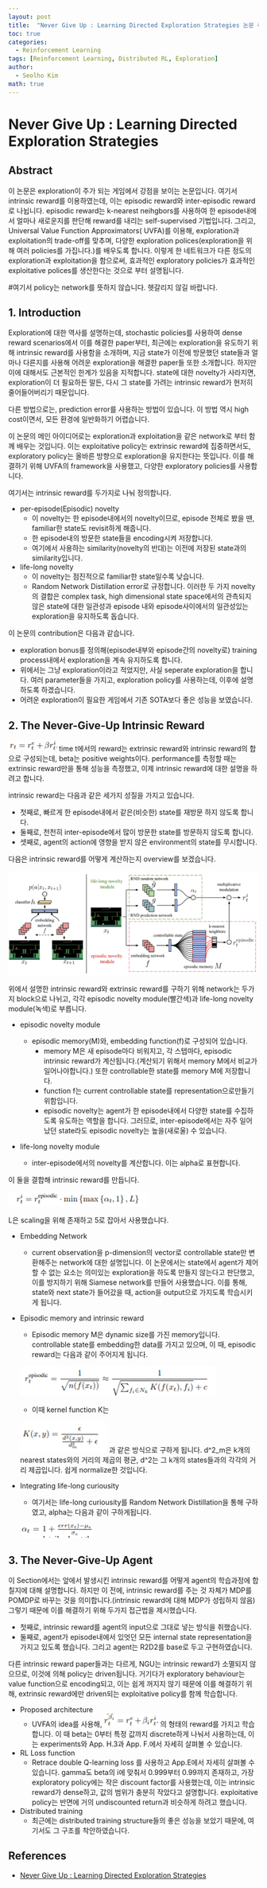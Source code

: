 ```yaml
---
layout: post
title:  "Never Give Up : Learning Directed Exploration Strategies 논문 리뷰"
toc: true
categories: 
  - Reinforcement Learning 
tags: [Reinforcement Learning, Distributed RL, Exploration]
author:
  - Seolho Kim
math: true
---
```


# Never Give Up : Learning Directed Exploration Strategies

## Abstract

이 논문은 exploration이 주가 되는 게임에서 강점을 보이는 논문입니다.
여기서 intrinsic reward를 이용하였는데, 이는 episodic reward와 inter-episodic reward로 나뉩니다. episodic reward는 k-nearest neihgbors를 
사용하여 한 episode내에서 얼마나 새로운지를 판단해 reward를 내리는 self-supervised 기법입니다. 그리고, Universal Value Function Approximators(
UVFA)를 이용해, exploration과 exploitation의 trade-off를 맞추며, 다양한 exploration polices(exploration을 위해 여러 policies를 가집니다.)를 배우도록 합니다. 이렇게 한 네트워크가 다른 정도의 
exploration과 exploitation을 함으로써, 효과적인 exploratory policies가 효과적인 exploitative polices를 생산한다는 것으로 부터 설명됩니다.

#여기서 policy는 network를 뜻하지 않습니다. 헷갈리지 않길 바랍니다.

## 1. Introduction

Exploration에 대한 역사를 설명하는데, stochastic policies를 사용하여 dense reward scenarios에서 이를 해결한 paper부터, 최근에는 exploration을 
유도하기 위해 intrinsic reward를 사용함을 소개하며, 지금 state가 이전에 방문했던 state들과 얼마나 다른지를 사용해 어려운 exploration을 해결한 
paper들 또한 소개합니다. 하지만 이에 대해서도 근본적인 한계가 있음을 지적합니다. state에 대한 novelty가 사라지면, 
exploration이 더 필요하든 말든, 다시 그 state를 가려는 intrinsic reward가 현저히 줄어들어버리기 때문입니다. 

다른 방법으로는, prediction error를 사용하는 방법이 있습니다. 이 방법 역시 high cost이면서, 모든 환경에 일반화하기 어렵습니다.

이 논문의 메인 아이디어로는 exploration과 exploitation을 같은 network로 부터 함께 배우는 것입니다. 이는 exploitative policy는 extrinsic reward에 집중하면서도, exploratory policy는 올바른 방향으로 exploration을 유지한다는 뜻입니다. 이를 해결하기 위해 UVFA의 framework을 사용했고, 다양한 exploratory policies를 사용합니다.

여기서는 intrinsic reward를 두가지로 나눠 정의합니다.
* per-episode(Episodic) novelty
  * 이 novelty는 한 episode내에서의 novelty이므로, episode 전체로 봤을 땐, familiar한 state도 revisit하게 해줍니다.
  * 한 episode내의 방문한 state들을 encoding시켜 저장합니다.
  * 여기에서 사용하는 similarity(novelty의 반대)는 이전에 저장된 state과의 similarity입니다.
* life-long novelty
  * 이 novelty는 점진적으로 familiar한 state일수록 낮습니다.
  * Random Network Distillation error로 규정합니다.
이러한 두 가지 novelty의 결합은 complex task, high dimensional state space에서의 관측되지 않은 state에 대한 일관성과 episode 내와 episode사이에서의 일관성있는 exploration을 유지하도록 돕습니다.

이 논문의 contribution은 다음과 같습니다.
* exploration bonus를 정의해(episode내부와 episode간의 novelty로) training process내에서 exploration을 계속 유지하도록 합니다.
* 위에서는 그냥 exploration이라고 적었지만, 사실 seperate exploration을 합니다. 여러 parameter들을 가지고, exploration policy를 사용하는데, 이후에 설명하도록 하겠습니다.
* 어려운 exploration이 필요한 게임에서 기존 SOTA보다 좋은 성능을 보였습니다.


## 2. The Never-Give-Up Intrinsic Reward

![NGU](/assets/img/ngu_1.PNG)
time t에서의 reward는 extrinsic reward와 intrinsic reward의 합으로 구성되는데, beta는 positive weights이다. performance를 측정할 때는 extrinsic reward만을 통해 성능을 측정했고, 이제 intrinsic reward에 대한 설명을 하려고 합니다.

intrinsic reward는 다음과 같은 세가지 성질을 가지고 있습니다.
* 첫째로, 빠르게 한 episode내에서 같은(비슷한) state를 재방문 하지 않도록 합니다.
* 둘째로, 천천히 inter-episode에서 많이 방문한 state를 방문하지 않도록 합니다.
* 셋째로, agent의 action에 영향을 받지 않은 environment의 state를 무시합니다.

다음은 intrinsic reward를 어떻게 계산하는지 overview를 보겠습니다. 

![NGU](/assets/img/ngu_2.PNG)

위에서 설명한 intrinsic reward와 extrinsic reward를 구하기 위해 network는 두가지 block으로 나뉘고, 각각 episodic novelty module(빨간색)과 life-long novelty module(녹색)로 부릅니다.  

* episodic novelty module
  * episodic memory(M)와, embedding function(f)로 구성되어 있습니다.
    * memory M은 새 episode마다 비워지고, 각 스텝마다, episodic intrinsic reward가 계산됩니다.(계산되기 위해서 memory M에서 비교가 일어나야합니다.) 또한 controllable한 state를 memory M에 저장합니다.
    * function f는 current controllable state를 representation으로만들기 위함입니다.
    * episodic novelty는 agent가 한 episode내에서 다양한 state를 수집하도록 유도하는 역할을 합니다. 그러므로, inter-episode에서는 자주 일어났던 state라도 episodic novelty는 높을(새로울) 수 있습니다.

* life-long novelty module
  * inter-episode에서의 novelty를 계산합니다. 이는 alpha로 표현합니다.
  
이 둘을 결합해 intrinsic reward를 만듭니다.

![NGU](/assets/img/ngu_3.PNG)

L은 scaling을 위해 존재하고 5로 잡아서 사용했습니다.

* Embedding Network
  * current observation을 p-dimension의 vector로 controllable state만 변환해주는 network에 대한 설명입니다. 이 논문에서는 state에서 agent가 제어할 수 없는 요소는 의미있는 exploration을 하도록 만들지 않는다고 판단했고, 이를 방지하기 위해 Siamese network를 만들어 사용했습니다. 이를 통해, state와 next state가 들어갔을 때, action을 output으로 가지도록 학습시키게 됩니다.
* Episodic memory and intrinsic reward
  * Episodic memory M은 dynamic size를 가진 memory입니다. controllable state를 embedding한 data를 가지고 있으며, 이 때, episodic reward는 다음과 같이 주어지게 됩니다.
  
  ![NGU](/assets/img/ngu_4.PNG)
  
  * 이때 kernel function K는 
  
  ![NGU](/assets/img/ngu_5.PNG)
  과 같은 방식으로 구하게 됩니다. d^2_m은 k개의 nearest states와의 거리의 제곱의 평균, d^2는 그 k개의 states들과의 각각의 거리 제곱입니다. 쉽게 normalize한 것입니다.
* Integrating life-long curiousity
  * 여기서는 life-long curiousity를 Random Network Distillation을 통해 구하였고, alpha는 다음과 같이 구하게됩니다.
  
  ![NGU](/assets/img/ngu_6.PNG)
## 3. The Never-Give-Up Agent
이 Section에서는 앞에서 발생시킨 intrinsic reward를 어떻게 agent의 학습과정에 합칠지에 대해 설명합니다. 하지만 이 전에, intrinsic reward를 주는 것 자체가 MDP를 POMDP로 바꾸는 것을 의미합니다.(intrinsic reward에 대해 MDP가 성립하지 않음) 그렇기 때문에 이를 해결하기 위해 두가지 접근법을 제시했습니다.
* 첫째로, intrinsic reward를 agent의 input으로 그대로 넣는 방식을 취했습니다.
* 둘째로, agent가 episode내에서 있엇던 모든 internal state representation을 가지고 있도록 했습니다.
그리고 agent는 R2D2를 base로 두고 구현하였습니다.

다른 intrinsic reward paper들과는 다르게, NGU는 intrinsic reward가 소멸되지 않으므로, 이것에 의해 policy는 driven됩니다. 거기다가 exploratory behaviour는 value function으로 encoding되고, 이는 쉽게 꺼지지 않기 때문에 이를 해결하기 위해, extrinsic reward에만 driven되는 exploitative policy를 함께 학습합니다.

* Proposed architecture
  * UVFA의 idea를 사용해, ![NGU](/assets/img/ngu_7.PNG)의 형태의 reward를 가지고 학습합니다. 이 때 beta는 0부터 특정 값까지 discrete하게 나눠서 사용하는데, 이는 experiments와 App. H.3과 App. F.에서 자세히 살펴볼 수 있습니다. 
* RL Loss function
  * Retrace double Q-learning loss 를 사용하고 App.E에서 자세히 살펴볼 수 있습니다. gamma도 beta의 i에 맞춰서 0.999부터 0.99까지 존재하고, 가장 exploratory policy에는 작은 discount factor를 사용했는데, 이는 intrinsic reward가 dense하고, 값의 범위가 충분히 작았다고 설명합니다. exploitative policy는 반면에 거의 undiscounted return과 비슷하게 하려고 했습니다. 
* Distributed training
  * 최근에는 distributed training structure들의 좋은 성능을 보았기 때문에, 여기서도 그 구조를 착안하였습니다.

## References
- [Never Give Up : Learning Directed Exploration Strategies](https://arxiv.org/abs/2002.06038)
    
  




  
